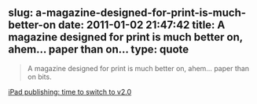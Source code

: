 slug: a-magazine-designed-for-print-is-much-better-on
date: 2011-01-02 21:47:42
title: A magazine designed for print is much better on, ahem… paper than on...
type: quote
---

> A magazine designed for print is much better on, ahem… paper than on bits.

[iPad publishing: time to switch to v2.0](http://www.mondaynote.com/2011/01/02/ipad-publishing-time-to-switch-to-v2-0/)
